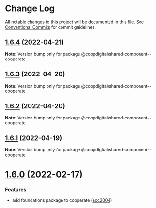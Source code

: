 # Change Log

All notable changes to this project will be documented in this file.
See [Conventional Commits](https://conventionalcommits.org) for commit guidelines.

## [1.6.4](https://github.com/coopdigital/coop-frontend/compare/@coopdigital/shared-component--cooperate@1.6.3...@coopdigital/shared-component--cooperate@1.6.4) (2022-04-21)

**Note:** Version bump only for package @coopdigital/shared-component--cooperate





## [1.6.3](https://github.com/coopdigital/coop-frontend/compare/@coopdigital/shared-component--cooperate@1.6.2...@coopdigital/shared-component--cooperate@1.6.3) (2022-04-20)

**Note:** Version bump only for package @coopdigital/shared-component--cooperate





## [1.6.2](https://github.com/coopdigital/coop-frontend/compare/@coopdigital/shared-component--cooperate@1.6.1...@coopdigital/shared-component--cooperate@1.6.2) (2022-04-20)

**Note:** Version bump only for package @coopdigital/shared-component--cooperate





## [1.6.1](https://github.com/coopdigital/coop-frontend/compare/@coopdigital/shared-component--cooperate@1.6.0...@coopdigital/shared-component--cooperate@1.6.1) (2022-04-19)

**Note:** Version bump only for package @coopdigital/shared-component--cooperate





# [1.6.0](https://github.com/coopdigital/coop-frontend/compare/@coopdigital/shared-component--cooperate@1.5.5...@coopdigital/shared-component--cooperate@1.6.0) (2022-02-17)


### Features

* add foundations package to cooperate ([ecc2004](https://github.com/coopdigital/coop-frontend/commit/ecc20047bf1291dfabc66246bd508fe5e54f9e50))
